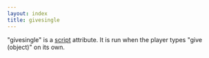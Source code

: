```yaml
---
layout: index
title: givesingle
---
```


"givesingle" is a [script](../types/script.html) attribute. It is run when the player types "give (object)" on its own.
